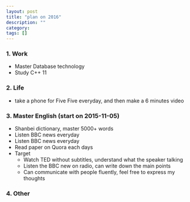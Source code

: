 ```yaml
---
layout: post
title: "plan on 2016"
description: ""
category: 
tags: []
---
```


### 1. Work
* Master Database technology
* Study C++ 11

### 2. Life
* take a phone for Five Five everyday, and then make a 6 minutes video

### 3. Master English (start on 2015-11-05)
* Shanbei dictionary, master 5000+ words
* Listen BBC news everyday
* Listen BBC news everyday
* Read paper on Quora each days
* Target
  - Watch TED without subtitles, understand what the speaker talking
  - Listen the BBC new on radio, can write down the main points
  - Can communicate with people fluently, feel free to express my thoughts

### 4. Other
